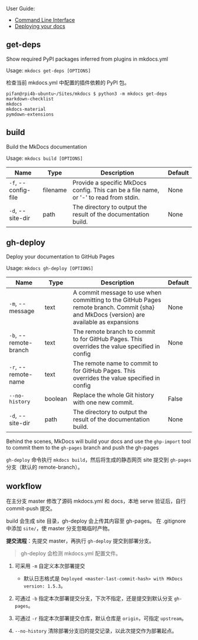 
User Guide:

- [Command Line Interface](https://www.mkdocs.org/user-guide/cli/)
- [Deploying your docs](https://www.mkdocs.org/user-guide/deploying-your-docs/)

## get-deps

Show required PyPI packages inferred from plugins in mkdocs.yml

Usage: `mkdocs get-deps [OPTIONS]`

检查当前 mkdocs.yml 中配置的插件依赖的 PyPI 包。

```Shell
pifan@rpi4b-ubuntu~/Sites/mkdocs $ python3 -m mkdocs get-deps
markdown-checklist
mkdocs
mkdocs-material
pymdown-extensions
```

## build

Build the MkDocs documentation

Usage: `mkdocs build [OPTIONS]`

Name | Type | Description | Default
-----|------|-------------|--------
`-f`, --config-file | filename | Provide a specific MkDocs config. This can be a file name, or '-' to read from stdin. | None
`-d`, --site-dir | path | The directory to output the result of the documentation build. | None

## gh-deploy

Deploy your documentation to GitHub Pages

Usage: `mkdocs gh-deploy [OPTIONS]`

Name | Type | Description | Default
-----|------|-------------|--------
`-m`, --message | text | A commit message to use when committing to the GitHub Pages remote branch. Commit {sha} and MkDocs {version} are available as expansions | None
`-b`, --remote-branch | text | The remote branch to commit to for GitHub Pages. This overrides the value specified in config | None
`-r`, --remote-name | text | The remote name to commit to for GitHub Pages. This overrides the value specified in config
`--no-history` | boolean | Replace the whole Git history with one new commit. | False
`-d`, --site-dir | path | The directory to output the result of the documentation build. | None

Behind the scenes, MkDocs will build your docs and use the `ghp-import` tool to commit them to the `gh-pages` branch and push the gh-pages

`gh-deploy` 命令执行 `mkdocs build`，然后将生成的静态网页 site 提交到 `gh-pages` 分支（默认的 remote-branch）。

## workflow

在主分支 master 修改了源码 mkdocs.yml 和 docs，本地 serve 验证后，自行 commit-push 提交。

build 会生成 site 目录，gh-deploy 会上传其内容至 gh-pages。
在 .gitignore 中添加 `site/`，使 master 分支忽略临时产物。

**提交流程**：先提交 master，再执行 `gh-deploy` 提交到部署分支。

> gh-deploy 会检测 mkdocs.yml 配置文件。

1. 可采用 `-m` 自定义本次部署提交

    - 默认日志格式是 `Deployed <master-last-commit-hash> with MkDocs version: 1.5.3`。

2. 可通过 `-b` 指定本次部署提交分支，下次不指定，还是提交到默认分支 `gh-pages`。
3. 可通过 `-r` 指定本次部署提交仓库，默认仓库是 `origin`，可指定 `upstream`。
4. `--no-history` 清除部署分支旧的提交记录，以此次提交作为部署起点。
